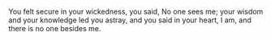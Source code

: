 You felt secure in your wickedness, you said, No one sees me; your wisdom and your knowledge led you astray, and you said in your heart, I am, and there is no one besides me.
